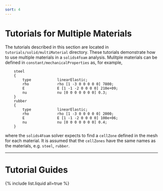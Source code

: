 ```yaml
---
sort: 4
---
```


# Tutorials for Multiple Materials

The tutorials described in this section are located in
`tutorials/solid/multiMaterial` directory. These tutorials demonstrate how to
use multiple materials in a `solids4foam` analysis. Mulitple materials can be
defined in `constant/mechanicalProperties` as, for example,

```
    steel
    {
        type            linearElastic;
        rho             rho [1 -3 0 0 0 0 0] 7800;
        E               E [1 -1 -2 0 0 0 0] 210e+09;
        nu              nu [0 0 0 0 0 0 0] 0.3;
    }
    rubber
    {
        type            linearElastic;
        rho             rho [1 -3 0 0 0 0 0] 2000;
        E               E [1 -1 -2 0 0 0 0] 100e+06;
        nu              nu [0 0 0 0 0 0 0] 0.4;
    }
```

where the `solids4Foam` solver expects to find a `cellZone` defined in the mesh
for each material. It is assumed that the `cellZones` have the same names as the
materials, e.g. `steel`, `rubber`.

---

# Tutorial Guides

{% include list.liquid all=true %}
